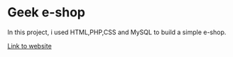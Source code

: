 # Geek e-shop

In this project, i used HTML,PHP,CSS and MySQL to build a simple e-shop.

[Link to website](http://leonvyta.webpages.auth.gr/geeks)
